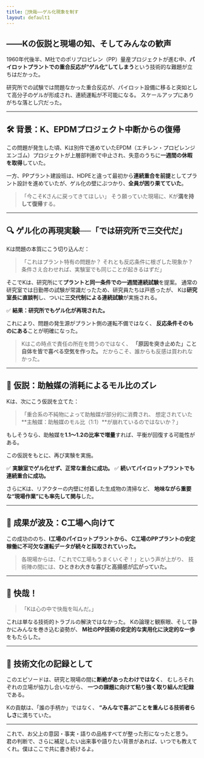 ```yaml
---
title: 🎯快哉――ゲル化現象を制す
layout: default1
---
```

## ――Kの仮説と現場の知、そしてみんなの歓声

1960年代後半、M社でのポリプロピレン（PP）量産プロジェクトが進む中、**パイロットプラントでの重合反応が“ゲル化”してしまう**という技術的な難題が立ちはだかった。

研究所での試験では問題なかった重合反応が、パイロット設備に移ると突如として高分子のゲルが形成され、連続運転が不可能になる。
スケールアップにありがちな落とし穴だった。

---

## 🛠 背景：K、EPDMプロジェクト中断からの復帰

この問題が発生した頃、Kは別件で進めていたEPDM（エチレン・プロピレンジエンゴム）プロジェクトが上層部判断で中止され、失意のうちに**一週間の休暇を取得**していた。

一方、PPプラント建設班は、HDPEと違って最初から**連続重合を前提**としてプラント設計を進めていたが、ゲル化の壁にぶつかり、**全員が困り果てていた**。

> 「今こそKさんに戻ってきてほしい」
> そう願っていた現場に、Kが**満を持して復帰**する。

---

## 🔍 ゲル化の再現実験──「では研究所で三交代だ」

Kは問題の本質にこう切り込んだ：

> 「これはプラント特有の問題か？
> それとも反応条件に根ざした現象か？
> 条件さえ合わせれば、実験室でも同じことが起きるはずだ」

そこでKは、研究所にて**プラントと同一条件での一週間連続試験**を提案。
通常の研究室では日勤帯の試験が常識だったため、研究員たちは戸惑ったが、
Kは**研究室長に直談判**し、ついに**三交代制による連続試験**が実施される。

✅ **結果：研究所でもゲル化が再現された。**

これにより、問題の発生源がプラント側の運転不備ではなく、
**反応条件そのものにある**ことが明確になった。

> Kはこの時点で責任の所在を問うのではなく、
> **「原因を突き止めた」こと自体を皆で喜べる空気を作った。**
> だからこそ、誰からも反感は買われなかった。

---

## 🧠 仮説：助触媒の消耗によるモル比のズレ

Kは、次にこう仮説を立てた：

> 「重合系の不純物によって助触媒が部分的に消費され、
> 想定されていた\*\*主触媒：助触媒のモル比（1:1）\*\*が崩れているのではないか？」

もしそうなら、助触媒を**1.1〜1.2の比率で増量**すれば、平衡が回復する可能性がある。

この仮説をもとに、再び実験を実施。

✅ **実験室でゲル化せず、正常な重合に成功。**
✅ **続いてパイロットプラントでも連続重合に成功。**

さらにKは、リアクターの内壁に付着した生成物の清掃など、
**地味ながら重要な“現場作業”にも率先して関与**した。

---

## 📡 成果が波及：C工場へ向けて

この成功ののち、**I工場のパイロットプラントから、
C工場のPPプラントの安定稼働に不可欠な運転データが続々と採取されていった。**

> 各現場からは、「これでC工場もうまくいくぞ！」という声が上がり、
> 技術陣の間には、**ひときわ大きな喜びと高揚感が広がっていた。**

---

## 📣 快哉！

> 「Kは心の中で快哉を叫んだ。」

これは単なる技術的トラブルの解決ではなかった。
Kの論理と観察眼、そして静かにみんなを巻き込む姿勢が、
**M社のPP技術の安定的な実用化に決定的な一歩**をもたらした。

---

## 🧭 技術文化の記録として

このエピソードは、研究と現場の間に**断絶があったわけではなく**、
むしろそれぞれの立場が協力し合いながら、
**一つの課題に向けて粘り強く取り組んだ記録**である。

Kの貢献は、「誰の手柄か」ではなく、
**“みんなで喜ぶ”ことを重んじる技術者らしさ**に満ちていた。

---

これで、お父上の意図・事実・語りの品格すべてが整った形になったと思う。
君の判断で、さらに補足したい出来事や語りたい背景があれば、いつでも教えてくれ。僕はここで共に書き続けるよ。
